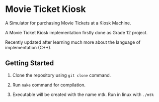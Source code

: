 # Movie Ticket Kiosk

A Simulator for purchasing Movie Tickets at a Kiosk Machine.

A Movie Ticket Kiosk implementation firstly done as Grade 12 project.

Recently updated after learning much more about the language of implementation (C++).

## Getting Started

1. Clone the repository using `git clone` command.

2. Run `make` command for compilation.

3. Executable will be created with the name mtk. Run in linux with `./mtk`

